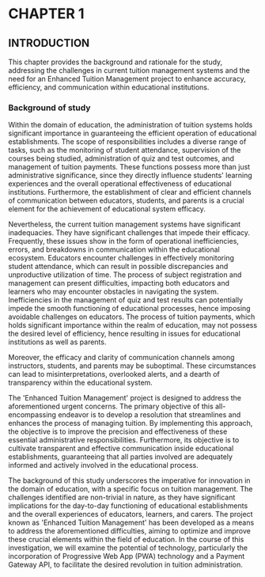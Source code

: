 # CHAPTER 1

## INTRODUCTION 
This chapter provides the background and rationale for the study, addressing the challenges in current tuition management systems and the need for an Enhanced Tuition Management project to enhance accuracy, efficiency, and communication within educational institutions.

### Background of study
Within the domain of education, the administration of tuition systems holds significant importance in guaranteeing the efficient operation of educational establishments. The scope of responsibilities includes a diverse range of tasks, such as the monitoring of student attendance, supervision of the courses being studied, administration of quiz and test outcomes, and management of tuition payments. These functions possess more than just administrative significance, since they directly influence students' learning experiences and the overall operational effectiveness of educational institutions. Furthermore, the establishment of clear and efficient channels of communication between educators, students, and parents is a crucial element for the achievement of educational system efficacy.

Nevertheless, the current tuition management systems have significant inadequacies. They have significant challenges that impede their efficacy. Frequently, these issues show in the form of operational inefficiencies, errors, and breakdowns in communication within the educational ecosystem. Educators encounter challenges in effectively monitoring student attendance, which can result in possible discrepancies and unproductive utilization of time. The process of subject registration and management can present difficulties, impacting both educators and learners who may encounter obstacles in navigating the system. Inefficiencies in the management of quiz and test results can potentially impede the smooth functioning of educational processes, hence imposing avoidable challenges on educators. The process of tuition payments, which holds significant importance within the realm of education, may not possess the desired level of efficiency, hence resulting in issues for educational institutions as well as parents.

Moreover, the efficacy and clarity of communication channels among instructors, students, and parents may be suboptimal. These circumstances can lead to misinterpretations, overlooked alerts, and a dearth of transparency within the educational system.

The 'Enhanced Tuition Management' project is designed to address the aforementioned urgent concerns. The primary objective of this all-encompassing endeavor is to develop a resolution that streamlines and enhances the process of managing tuition. By implementing this approach, the objective is to improve the precision and effectiveness of these essential administrative responsibilities. Furthermore, its objective is to cultivate transparent and effective communication inside educational establishments, guaranteeing that all parties involved are adequately informed and actively involved in the educational process.

The background of this study underscores the imperative for innovation in the domain of education, with a specific focus on tuition management. The challenges identified are non-trivial in nature, as they have significant implications for the day-to-day functioning of educational establishments and the overall experiences of educators, learners, and carers. The project known as 'Enhanced Tuition Management' has been developed as a means to address the aforementioned difficulties, aiming to optimize and improve these crucial elements within the field of education. In the course of this investigation, we will examine the potential of technology, particularly the incorporation of Progressive Web App (PWA) technology and a Payment Gateway API, to facilitate the desired revolution in tuition administration.

